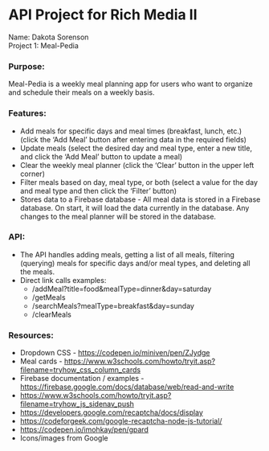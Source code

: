 # API Project for Rich Media II

Name: Dakota Sorenson\
Project 1: Meal-Pedia

### Purpose:
Meal-Pedia is a weekly meal planning app for users who want to organize and
schedule their meals on a weekly basis.

### Features:
- Add meals for specific days and meal times (breakfast, lunch, etc.) (click the ‘Add Meal’ button after entering data in the required fields)
- Update meals (select the desired day and meal type, enter a new title, and click the ‘Add Meal’ button to update a meal)
- Clear the weekly meal planner (click the ‘Clear’ button in the upper left corner)
- Filter meals based on day, meal type, or both (select a value for the day and meal type and then click the ‘Filter’ button)
- Stores data to a Firebase database - All meal data is stored in a Firebase database. On start, it will load the data currently in the database. Any changes to the meal planner will be stored in the database.

### API:
- The API handles adding meals, getting a list of all meals, filtering (querying)
meals for specific days and/or meal types, and deleting all the meals.
- Direct link calls examples:
  - /addMeal?title=food&mealType=dinner&day=saturday
  - /getMeals
  - /searchMeals?mealType=breakfast&day=sunday
  - /clearMeals

### Resources:
- Dropdown CSS - https://codepen.io/miniven/pen/ZJydge
- Meal cards - https://www.w3schools.com/howto/tryit.asp?filename=tryhow_css_column_cards
- Firebase documentation / examples - https://firebase.google.com/docs/database/web/read-and-write
- https://www.w3schools.com/howto/tryit.asp?filename=tryhow_js_sidenav_push
- https://developers.google.com/recaptcha/docs/display
- https://codeforgeek.com/google-recaptcha-node-js-tutorial/
- https://codepen.io/imohkay/pen/gpard
- Icons/images from Google

